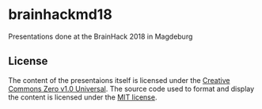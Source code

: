 # brainhackmd18
Presentations done at the BrainHack 2018 in Magdeburg

## License

The content of the presentaions itself is licensed under the [Creative Commons Zero v1.0 Universal](https://creativecommons.org/publicdomain/zero/1.0/). The source code used to format and display the content is licensed under the [MIT license](http://opensource.org/licenses/mit-license.php).

